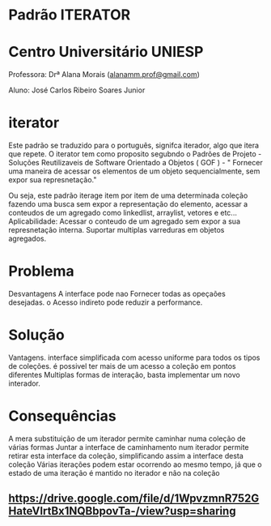# Padrão ITERATOR

# Centro Universitário UNIESP

 Professora: Drª Alana Morais (alanamm.prof@gmail.com)

 Aluno: José Carlos Ribeiro Soares Junior

# iterator
  Este padrão se traduzido para o português, signifca iterador, algo que itera que repete.
  O iterator tem como proposito segubndo o Padrões de Projeto - Soluções Reutilizaveis de Software Orientado a Objetos ( GOF ) - " Fornecer uma maneira de acessar os elementos de   um objeto sequencialmente, sem expor sua represnetação."
  
  Ou seja, este padrão iterage item por item de uma determinada coleção fazendo uma busca sem expor a representação do elemento, acessar a conteudos de um agregado como linkedlist, arraylist, vetores e etc...
  Aplicabilidade:
        Acessar o conteudo de um agregado sem expor a sua represnetação interna.
        Suportar multiplas varreduras em objetos agregados.
    
# Problema
  Desvantagens
    A interface pode nao Fornecer todas as opeçaões desejadas. o Acesso indireto pode reduzir a performance.

# Solução 
  Vantagens.
    interface simplificada com acesso uniforme para todos os tipos de coleções.
    é possivel ter mais de um acesso a coleção em pontos diferentes
    Multiplas formas de interação, basta implementar um novo interador.
  

# Consequências
A mera substituição de um iterador permite caminhar numa coleção de várias formas
Juntar a interface de caminhamento num iterador permite retirar esta interface da coleção, simplificando assim a interface desta coleção
Várias iterações podem estar ocorrendo ao mesmo tempo, já que o estado de uma iteração é mantido no iterador e não na coleção

## https://drive.google.com/file/d/1WpvzmnR752GHateVlrtBx1NQBbpovTa-/view?usp=sharing

